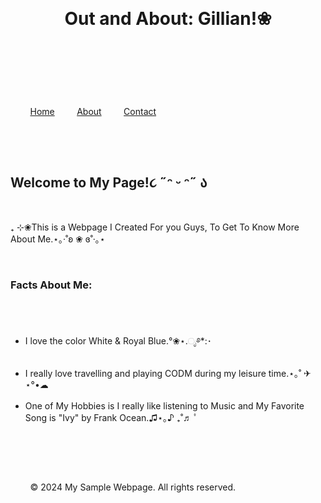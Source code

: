 <!DOCTYPE html>
<html lang="en">
<head>
    <meta charset="UTF-8">
    <meta http-equiv="X-UA-Compatible" content="IE=edge">
    <meta name="viewport" content="width=device-width, initial-scale=1.0">
    <title>Sample Webpage</title>
    <style>
        body {
            font-family: Cormorant;
            background-color: #F5F5DC;
            margin: 0;
            padding: 20px;
            color: #FF3392;}

       {header}
            background-color: #F19BA5;
            color: #2E2C7F;
            padding: 10px 0;
            text-align: center;
            font-weight: bold; 


        nav {
            margin: 20px 0;
            text-align: center;
        }

        nav a {
            text-decoration: none;
            color: #4CAF50;
            margin: 0 15px;
            font-weight: bold;
        }

        main {
            padding: 20px;
            background-color: #F5F5DC;
            border-radius: 8px;
            box-shadow: 0 0 10px rgba(0, 0, 0, 0.1);
        }

        footer {
            text-align: center;
            margin-top: 20px;
            font-size: 0.8em;
            color: #777;
        }
    </style>
</head>
<body>

    <header>
        <h1>Out and About: Gillian!❀</h1>
    </header>

    <nav>
        <a href="#">Home</a>
        <a href="#">About</a>
        <a href="#">Contact</a>
    </nav>

    <main>
        <h2>Welcome to My Page!૮ ˶ᵔ ᵕ ᵔ˶ ა</h2>
        <p>₊ ⊹❀This is a Webpage I Created For you Guys, To Get To Know More About Me.⋆｡‧˚ʚ ❀ ɞ˚‧｡⋆</p>
        
        <h3>Facts About Me:</h3>
        <ul>
            <li>I love the color White & Royal Blue.°❀⋆.ೃ࿔*:･</li>
            <li>I really love travelling and playing CODM during my leisure time.⋆｡˚ ✈︎ ⋆°•☁︎</li>
            <li>One of My Hobbies is I really like listening to Music and My Favorite Song is "Ivy" by Frank Ocean.♫⋆｡♪ ₊˚♬ ﾟ</li>
        </ul>
    </main>

    <footer>
        &copy; 2024 My Sample Webpage. All rights reserved.
    </footer>

</body>
</html>
